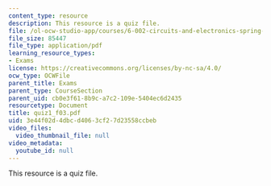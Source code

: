 ```yaml
---
content_type: resource
description: This resource is a quiz file.
file: /ol-ocw-studio-app/courses/6-002-circuits-and-electronics-spring-2007/3e44f02d4dbcd4063cf27d23558ccbeb_quiz1_f03.pdf
file_size: 85447
file_type: application/pdf
learning_resource_types:
- Exams
license: https://creativecommons.org/licenses/by-nc-sa/4.0/
ocw_type: OCWFile
parent_title: Exams
parent_type: CourseSection
parent_uid: cb0e3f61-8b9c-a7c2-109e-5404ec6d2435
resourcetype: Document
title: quiz1_f03.pdf
uid: 3e44f02d-4dbc-d406-3cf2-7d23558ccbeb
video_files:
  video_thumbnail_file: null
video_metadata:
  youtube_id: null
---
```

This resource is a quiz file.